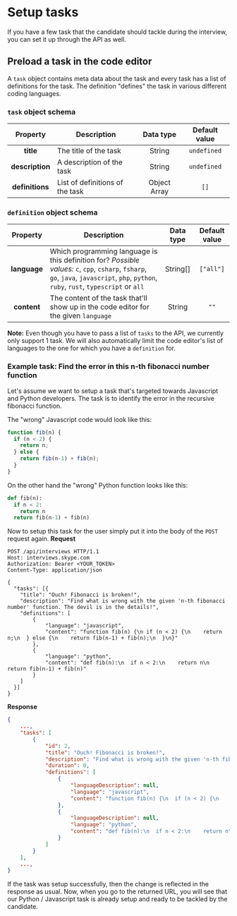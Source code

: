 # Setup tasks

If you have a few task that the candidate should tackle during the interview, you can set it up through the API as well. 

## Preload a task in the code editor
A `task` object contains meta data about the task and every task has a list of definitions for the task. The definition "defines" the task in various different coding languages.

### `task` object schema
|Property |	Description	| Data type | Default value |
|:---------:|-------------|:---:|:---:|
|**title** | The title of the task | String | `undefined` |
|**description** | A description of the task | String | `undefined`|
|**definitions** | List of definitions of the task | Object Array | `[]` |

### `definition` object schema
|Property |	Description	| Data type | Default value |
|:---------:|-------------|:---:|:---:|
|**language** | Which programming language is this definition for? *Possible values:* `c`, `cpp`, `csharp`, `fsharp`, `go`, `java`, `javascript`, `php`, `python`, `ruby`, `rust`, `typescript` or `all` | String[] | `["all"]` |
|**content** | The content of the task that'll show up in the code editor for the given `language` | String | `""`|

__Note:__ Even though you have to pass a list of `tasks` to the API, we currently only support 1 task. We will also automatically limit the code editor's list of languages to the one for which you have a `definition` for.

### Example task: Find the error in this n-th fibonacci number function
Let's assume we want to setup a task that's targeted towards Javascript and Python developers. The task is to identify the error in the recursive fibonacci function.

The "wrong" Javascript code would look like this:
```js
function fib(n) {
  if (n < 2) {
    return n;
  } else {
    return fib(n-1) + fib(n);
  }
}
```

On the other hand the "wrong" Python function looks like this:
```py
def fib(n):
  if n < 2:
    return n
  return fib(n-1) + fib(n)
```

Now to setup this task for the user simply put it into the body of the `POST` request again.
**Request**
```http
POST /api/interviews HTTP/1.1
Host: interviews.skype.com
Authorization: Bearer <YOUR_TOKEN>
Content-Type: application/json

{
  "tasks": [{
    "title": "Ouch! Fibonacci is broken!",
    "description": "Find what is wrong with the given 'n-th fibonacci number' function. The devil is in the details!",
    "definitions": [
        {
            "language": "javascript",
            "content": "function fib(n) {\n if (n < 2) {\n    return n;\n  } else {\n    return fib(n-1) + fib(n);\n  }\n}"
        },
        {
            "language": "python",
            "content": "def fib(n):\n  if n < 2:\n    return n\n  return fib(n-1) + fib(n)"
        }
    ]
  }]
}
```

**Response**
```json
{
    ...,
    "tasks": [
        {
            "id": 2,
            "title": "Ouch! Fibonacci is broken!",
            "description": "Find what is wrong with the given 'n-th fibonacci number' function. The devil is in the details!",
            "duration": 0,
            "definitions": [
                {
                    "languageDescription": null,
                    "language": "javascript",
                    "content": "function fib(n) {\n  if (n < 2) {\n    return n;\n  } else {\n    return fib(n-1) + fib(n);\n  }\n}"
                },
                {
                    "languageDescription": null,
                    "language": "python",
                    "content": "def fib(n):\n  if n < 2:\n    return n\n  return fib(n-1) + fib(n)"
                }
            ]
        }
    ],
    ...,
}
```

If the task was setup successfully, then the change is reflected in the response as usual. Now, when you go to the returned URL, you will see that our Python / Javascript task is already setup and ready to be tackled by the candidate.
